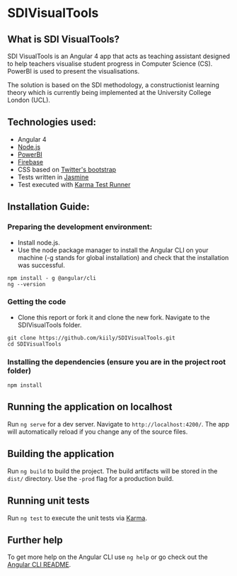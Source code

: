 # SDIVisualTools

## What is SDI VisualTools?
SDI VisualTools is an Angular 4 app that acts as teaching assistant designed to help teachers visualise student progress in Computer Science (CS). PowerBI is used to present the visualisations.

The solution is based on the SDI methodology, a constructionist learning theory which is currently being implemented at the University College London (UCL). 

## Technologies used:
 * Angular 4
 * [Node.js](http://nodejs.org/)
 * [PowerBI](https://powerbi.microsoft.com/en-us/)
 * [Firebase](https://firebase.google.com/)
 * CSS based on [Twitter's bootstrap](http://getbootstrap.com/)
 * Tests written in  [Jasmine](http://jasmine.github.io/) 
 * Test executed with [Karma Test Runner](http://karma-runner.github.io/0.8/index.html)
 
## Installation Guide:
### Preparing the development environment:

* Install node.js.
* Use the node package manager to install the Angular CLI on your machine (-g stands for global installation) and check that the installation was successful.

```
npm install - g @angular/cli
ng --version
```
### Getting the code

* Clone this report or fork it and clone the new fork. Navigate to the SDIVisualTools folder.

```
git clone https://github.com/kiily/SDIVisualTools.git
cd SDIVisualTools
```

###  Installing the dependencies (ensure you are in the project root folder)

```
npm install
```

## Running the application on localhost

Run `ng serve` for a dev server. Navigate to `http://localhost:4200/`. The app will automatically reload if you change any of the source files.


## Building the application

Run `ng build` to build the project. The build artifacts will be stored in the `dist/` directory. Use the `-prod` flag for a production build.

## Running unit tests

Run `ng test` to execute the unit tests via [Karma](https://karma-runner.github.io).


## Further help

To get more help on the Angular CLI use `ng help` or go check out the [Angular CLI README](https://github.com/angular/angular-cli/blob/master/README.md).
